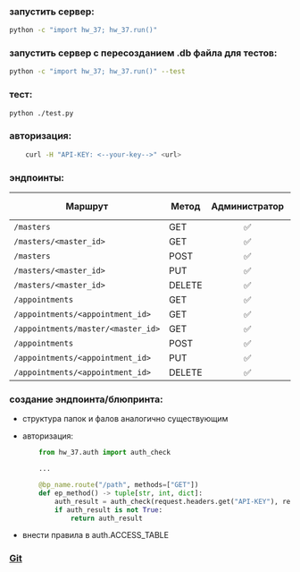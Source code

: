 ### запустить сервер:
```bash
python -c "import hw_37; hw_37.run()"
```

### запустить сервер с пересозданием .db файла для тестов:
```bash
python -c "import hw_37; hw_37.run()" --test
```

### тест:

```bash
python ./test.py
```

### авторизация:

```bash
    curl -H "API-KEY: <--your-key-->" <url>
```

### эндпоинты:

| Маршрут | Метод | Администратор | Обычный пользователь |
|---------|-------|---------------|---------------------|
| `/masters` | GET | <center>✅<center/> | <center>✅<center/> |
| `/masters/<master_id>` | GET | <center>✅<center/> | <center>✅<center/> |
| `/masters` | POST | <center>✅<center/> | <center>❌<center/> |
| `/masters/<master_id>` | PUT | <center>✅<center/> | <center>❌<center/> |
| `/masters/<master_id>` | DELETE | <center>✅<center/> | <center>❌<center/> |
| `/appointments` | GET | <center>✅<center/> | <center>✅<center/> |
| `/appointments/<appointment_id>` | GET | <center>✅<center/> | <center>✅<center/> |
| `/appointments/master/<master_id>` | GET | <center>✅<center/> | <center>✅<center/> |
| `/appointments` | POST | <center>✅<center/> | <center>❌<center/> |
| `/appointments/<appointment_id>` | PUT | <center>✅<center/> | <center>❌<center/> |
| `/appointments/<appointment_id>` | DELETE | <center>✅<center/> | <center>❌<center/> |

### создание эндпоинта/блюпринта:

 - структура папок и фалов аналогично существующим

 - авторизация:

    ```python
        from hw_37.auth import auth_check

        ...

        @bp_name.route("/path", methods=["GET"])
        def ep_method() -> tuple[str, int, dict]:
            auth_result = auth_check(request.headers.get("API-KEY"), request.endpoint)
            if auth_result is not True:
                return auth_result
    ```

 - внести правила в auth.ACCESS_TABLE

### [Git](https://github.com/a-bugaev/python-413-homeworks)